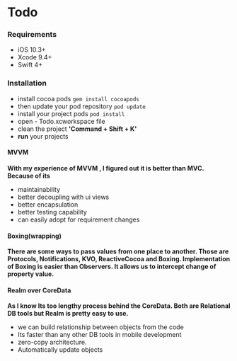 # Todo

### Requirements
- iOS 10.3+
- Xcode 9.4+
- Swift 4+

### Installation 
- install cocoa pods
`gem install cocoapods`
- then update your pod repository
`pod update`
- install your project pods 
`pod install`
- open - Todo.xcworkspace file
- clean the project **'Command + Shift + K'**
- **run** your projects

#### MVVM
**With my experience of MVVM , I figured out it  is better than MVC. Because of its**
- maintainability
- better decoupling  with ui views
- better encapsulation 
- better testing capability 
- can easily adopt for requirement changes

#### Boxing(wrapping)
**There are some ways to pass values from one place to another. Those are Protocols, Notifications, KVO, ReactiveCocoa and Boxing. Implementation of Boxing is easier than Observers.  It allows us to intercept change of property value.**

#### Realm over CoreData
**As I know Its too lengthy process behind the CoreData. Both are Relational DB tools but Realm is pretty easy to use.**
- we can build relationship between objects from the code
- Its faster than any other DB tools in mobile development 
- zero-copy architecture.
- Automatically update objects 
